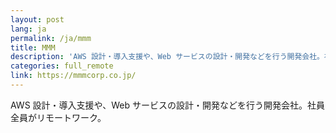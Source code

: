 ```yaml
---
layout: post
lang: ja
permalink: /ja/mmm
title: MMM
description: 'AWS 設計・導入支援や、Web サービスの設計・開発などを行う開発会社。社員全員がリモートワーク。'
categories: full_remote
link: https://mmmcorp.co.jp/
---
```


<p>AWS 設計・導入支援や、Web サービスの設計・開発などを行う開発会社。社員全員がリモートワーク。</p>
